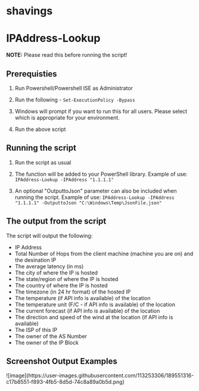 # shavings

<h1>IPAddress-Lookup</h1>

<b>NOTE:</b> Please read this before running the script!

<h2>Prerequisties</h2>

1) Run Powershell/Powershell ISE as Administrator

2) Run the following - ```Set-ExecutionPolicy -Bypass```

3) Windows will prompt if you want to run this for all users. Please select which is appropriate for your environment.

4) Run the above script

<h2>Running the script</h2>

1) Run the script as usual

2) The function will be added to your PowerShell library. Example of use: ```IPAddress-Lookup -IPAddress "1.1.1.1"```

3) An optional "OutputtoJson" parameter can also be included when running the script. Example of use: ```IPAddress-Lookup -IPAddress "1.1.1.1" -OutputtoJson "C:\Windows\Temp\JsonFile.json"```

<h2>The output from the script</h2>

The script will output the following:
- IP Address
- Total Number of Hops from the client machine (machine you are on) and the desination IP
- The average latency (in ms)
- The city of where the IP is hosted
- The state/region of where the IP is hosted
- The country of where the IP is hosted
- The timezone (in 24 hr format) of the hosted IP
- The temperature (if API info is available) of the location
- The temperature unit (F/C - if API info is available) of the location
- The current forecast (if API info is available) of the location
- The direction and speed of the wind at the location (if API info is available)
- The ISP of this IP
- The owner of the AS Number
- The owner of the IP Block

<h2>Screenshot Output Examples</h2>
![image](https://user-images.githubusercontent.com/113253306/189551316-c17b8551-f893-4fb5-8d5d-74c8a89a0b5d.png)
